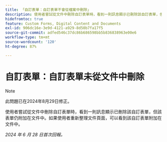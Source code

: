 ```yaml
---
title: 「自訂表單：自訂表單不會從檔案中刪除」
description: 使用者嘗試從文件中刪除自訂表單時，看到一則訊息顯示已刪除該自訂表單，但該表單仍附加在文件中。如果使用者重新整理文件頁面，可以看到該自訂表單附加在文件中。
hidefromtoc: true
feature: Custom Forms, Digital Content and Documents
exl-id: 906dc16e-3e9d-4121-a929-8d50b7fa17f5
source-git-commit: adfed546c37dc86b686598bb5b836838963e00e6
workflow-type: tm+mt
source-wordcount: '120'
ht-degree: 87%

---
```


# 自訂表單：自訂表單未從文件中刪除

>[!NOTE]
>
>此問題已在2024年8月29日修正。

使用者嘗試從文件中刪除自訂表單時，看到一則訊息顯示已刪除該自訂表單，但該表單仍附加在文件中。如果使用者重新整理文件頁面，可以看到該自訂表單附加在文件中。

_2024 年 6 月 28 日首次回報。_
